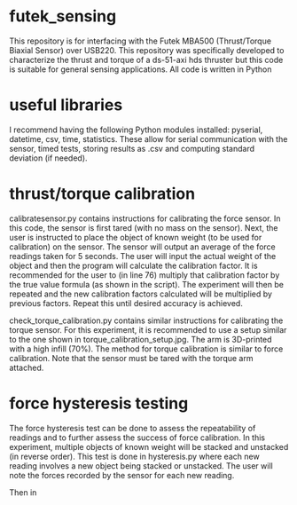 # futek_sensing

This repository is for interfacing with the Futek MBA500 (Thrust/Torque Biaxial Sensor) over USB220. This repository was specifically developed to characterize the thrust and torque of a ds-51-axi hds thruster but this code is suitable for general sensing applications. All code is written in Python

# useful libraries
I recommend having the following Python modules installed: pyserial, datetime, csv, time, statistics. These allow for serial communication with the sensor, timed tests, storing results as .csv and computing standard deviation (if needed).

# thrust/torque calibration
calibratesensor.py contains instructions for calibrating the force sensor. In this code, the sensor is first tared (with no mass on the sensor). Next, the user is instructed to place the object of known weight (to be used for calibration) on the sensor. The sensor will output an average of the force readings taken for 5 seconds. The user will input the actual weight of the object and then the program will calculate the calibration factor. It is recommended for the user to (in line 76) multiply that calibration factor by the true value formula (as shown in the script). The experiment will then be repeated and the new calibration factors calculated will be multiplied by previous factors. Repeat this until desired accuracy is achieved.

check_torque_calibration.py contains similar instructions for calibrating the torque sensor. For this experiment, it is recommended to use a setup similar to the one shown in torque_calibration_setup.jpg. The arm is 3D-printed with a high infill (70%). The method for torque calibration is similar to force calibration. Note that the sensor must be tared with the torque arm attached.

# force hysteresis testing
The force hysteresis test can be done to assess the repeatability of readings and to further assess the success of force calibration. In this experiment, multiple objects of known weight will be stacked and unstacked (in reverse order). This test is done in hysteresis.py where each new reading involves a new object being stacked or unstacked. The user will note the forces recorded by the sensor for each new reading.

Then in 
